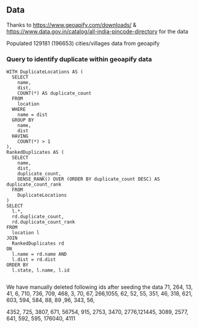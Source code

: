 ## Data

Thanks to <https://www.geoapify.com/downloads/> & <https://www.data.gov.in/catalog/all-india-pincode-directory> for the data


Populated 129181 (196653) cities/villages data from geoapify

### Query to identify duplicate within geoapify data

```
WITH DuplicateLocations AS (
  SELECT
    name,
    dist,
    COUNT(*) AS duplicate_count
  FROM
    location
  WHERE
    name = dist
  GROUP BY
    name,
    dist
  HAVING
    COUNT(*) > 1
),
RankedDuplicates AS (
  SELECT
    name,
    dist,
    duplicate_count,
    DENSE_RANK() OVER (ORDER BY duplicate_count DESC) AS duplicate_count_rank
  FROM
    DuplicateLocations
)
SELECT
  l.*,
  rd.duplicate_count,
  rd.duplicate_count_rank
FROM
  location l
JOIN
  RankedDuplicates rd
ON
  l.name = rd.name AND
  l.dist = rd.dist 
ORDER BY
  l.state, l.name, l.id
  
```

We have manually deleted following ids after seeding the data
71, 264, 13, 41, 6, 710, 736, 709, 468, 3, 70, 67, 266,1055, 62, 52, 55, 351, 46, 318, 621, 603, 594, 584, 88, 89 ,96, 343, 56,

4352, 725, 3807, 671, 56754, 915, 2753, 3470, 2776,121445, 3089, 2577, 641, 592, 595, 176040, 4111

